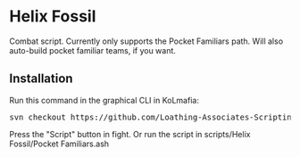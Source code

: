 Helix Fossil
=====
Combat script. Currently only supports the Pocket Familiars path. Will also auto-build pocket familiar teams, if you want.

Installation
----------------
Run this command in the graphical CLI in KoLmafia:
<pre>
svn checkout https://github.com/Loathing-Associates-Scripting-Society/Helix-Fossil/branches/Release/
</pre>

Press the "Script" button in fight. Or run the script in scripts/Helix Fossil/Pocket Familiars.ash